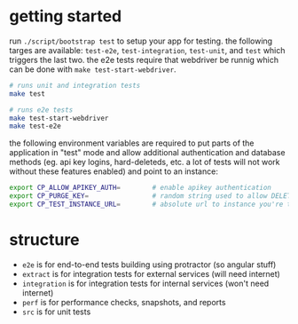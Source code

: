 # getting started

run `./script/bootstrap test` to setup your app for testing. the following
targes are available: `test-e2e`, `test-integration`, `test-unit`, and `test`
which triggers the last two. the e2e tests require that webdriver be runnig
which can be done with `make test-start-webdriver`.

```bash
# runs unit and integration tests
make test
```

```bash
# runs e2e tests
make test-start-webdriver
make test-e2e
```

the following environment variables are required to put parts of the
application in "test" mode and allow additional authentication and database
methods (eg. api key logins, hard-deleteds, etc. a lot of tests will not work
without these features enabled) and point to an instance:

```bash
export CP_ALLOW_APIKEY_AUTH=        # enable apikey authentication
export CP_PURGE_KEY=                # random string used to allow DELETE
export CP_TEST_INSTANCE_URL=        # absolute url to instance you're testing
```

# structure

- `e2e` is for end-to-end tests building using protractor (so angular stuff)
- `extract` is for integration tests for external services (will need internet)
- `integration` is for integration tests for internal services (won't need internet)
- `perf` is for performance checks, snapshots, and reports
- `src` is for unit tests
